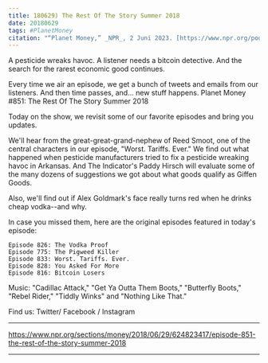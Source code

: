 ```yaml
---
title: 180629) The Rest Of The Story Summer 2018
date: 20180629
tags: #PlanetMoney
citation: "“Planet Money,” _NPR_, 2 Juni 2023. [https://www.npr.org/podcasts/510289/planet-money](https://www.npr.org/podcasts/510289/planet-money) (diakses 4 Juni 2023)."
---
```


A pesticide wreaks havoc. A listener needs a bitcoin detective. And the search for the rarest economic good continues.

Every time we air an episode, we get a bunch of tweets and emails from our listeners. And then time passes, and... new stuff happens.
Planet Money
#851: The Rest Of The Story Summer 2018

Today on the show, we revisit some of our favorite episodes and bring you updates.

We'll hear from the great-great-grand-nephew of Reed Smoot, one of the central characters in our episode, "Worst. Tariffs. Ever." We find out what happened when pesticide manufacturers tried to fix a pesticide wreaking havoc in Arkansas. And The Indicator's Paddy Hirsch will evaluate some of the many dozens of suggestions we got about what goods qualify as Giffen Goods.

Also, we'll find out if Alex Goldmark's face really turns red when he drinks cheap vodka--and why.

In case you missed them, here are the original episodes featured in today's episode:

    Episode 826: The Vodka Proof
    Episode 775: The Pigweed Killer
    Episode 833: Worst. Tariffs. Ever.
    Episode 828: You Asked For More
    Episode 816: Bitcoin Losers

Music: "Cadillac Attack," "Get Ya Outta Them Boots," "Butterfly Boots," "Rebel Rider," "Tiddly Winks" and "Nothing Like That."

Find us: Twitter/ Facebook / Instagram

----

https://www.npr.org/sections/money/2018/06/29/624823417/episode-851-the-rest-of-the-story-summer-2018





----
